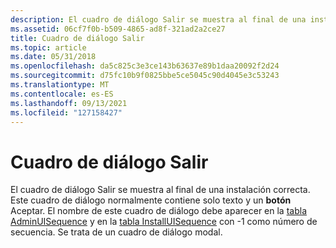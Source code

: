 ```yaml
---
description: El cuadro de diálogo Salir se muestra al final de una instalación correcta.
ms.assetid: 06cf7f0b-b509-4865-ad8f-321ad2a2ce27
title: Cuadro de diálogo Salir
ms.topic: article
ms.date: 05/31/2018
ms.openlocfilehash: da5c825c3e3ce143b63637e89b1daa20092f2d24
ms.sourcegitcommit: d75fc10b9f0825bbe5ce5045c90d4045e3c53243
ms.translationtype: MT
ms.contentlocale: es-ES
ms.lasthandoff: 09/13/2021
ms.locfileid: "127158427"
---
```

# <a name="exit-dialog"></a>Cuadro de diálogo Salir

El cuadro de diálogo Salir se muestra al final de una instalación correcta. Este cuadro de diálogo normalmente contiene solo texto y un **botón** Aceptar. El nombre de este cuadro de diálogo debe aparecer en la [tabla AdminUISequence](adminuisequence-table.md) y en la [tabla InstallUISequence](installuisequence-table.md) con -1 como número de secuencia. Se trata de un cuadro de diálogo modal.

 

 



